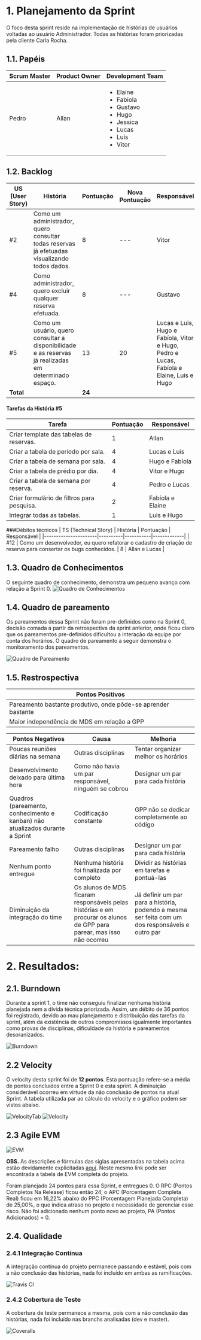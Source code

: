 # 1. Planejamento da Sprint
O foco desta sprint reside na implementação de histórias de usuários voltadas ao usuário Administrador. Todas as histórias foram priorizadas pela cliente Carla Rocha. 

## 1.1. Papéis

|Scrum Master|Product Owner|Development Team     |
|------------|-------------|---------------------|
|Pedro       | Allan      |<ul><li>Elaine</li><li>Fabiola</li><li>Gustavo</li><li>Hugo</li><li>Jessica</li><li>Lucas</li><li>Luís</li><li>Vitor</li>  |

## 1.2. Backlog

| US (User Story) | História | Pontuação | Nova Pontuação| Responsável |
|----------------------|----------|---------|------------|-------------|
| #2 | Como um administrador, quero consultar todas reservas já efetuadas visualizando todos dados. | 8  |---| Vitor |
| #4 | Como administrador, quero excluir qualquer reserva efetuada. | 8  |---| Gustavo |
| #5 | Como um usuário, quero consultar a disponibilidade e as reservas já realizadas em determinado espaço. |13| 20  | Lucas e Luis, Hugo e Fabíola, Vitor e Hugo, Pedro e Lucas, Fabíola e Elaine, Luis e Hugo |
|**Total**| | **24**|||

#### Tarefas da História #5
| Tarefa | Pontuação | Responsável |
|--------|-----------|-------------|
| Criar template das tabelas de reservas. | 1  | Allan |
| Criar a tabela de período por sala. | 4 | Lucas e Luis |
| Criar a tabela de semana por sala. | 4  | Hugo e Fabíola |
| Criar a tabela de prédio por dia. | 4 | Vitor e Hugo |
| Criar a tabela de semana por reserva. | 4  | Pedro e Lucas |
| Criar formulário de filtros para pesquisa. | 2 | Fabíola e Elaine |
| Integrar todas as tabelas. | 1 | Luis e Hugo |

###Débitos técnicos
| TS (Technical Story) | História | Pontuação | Responsável |
|----------------------|----------|-----------|-------------|
| #12 | Como um desenvolvedor, eu quero refatorar o cadastro de criação de reserva para consertar os bugs conhecidos. | 8  | Allan e Lucas |

## 1.3. Quadro de Conhecimentos
O seguinte quadro de conhecimento, demonstra um pequeno avanço com relação a Sprint 0. 
![Quadro de Conhecimentos](https://raw.githubusercontent.com/wiki/fga-gpp-mds/2016.2-Time05-SalasFGA/img/1_conhecimento.png) 

## 1.4. Quadro de pareamento
Os pareamentos dessa Sprint não foram pre-definidos como na Sprint 0, decisão comada a partir da retrospectiva da sprint anterior, onde ficou claro que os pareamentos pre-definidos dificultou a interação da equipe por conta dos horários. O quadro de pareamento a seguir demonstra o monitoramento dos pareamentos.
 
![Quadro de Pareamento](https://raw.githubusercontent.com/wiki/fga-gpp-mds/2016.2-Time05-SalasFGA/img/1_pareamento.png) 

## 1.5. Restrospectiva
| Pontos Positivos |
|------------------|
| Pareamento bastante produtivo, onde pôde-se aprender bastante |
| Maior independência de MDS em relação a GPP |

|Pontos Negativos |Causa| Melhoria|
|-----------------|-----|---------|
|Poucas reuniões diárias na semana| Outras disciplinas| Tentar organizar melhor os horários|
|Desenvolvimento deixado para última hora| Como não havia um par responsável, ninguém se cobrou| Designar um par para cada história|
|Quadros (pareamento, conhecimento e kanban) não atualizados durante a Sprint | Codificação constante|GPP não se dedicar completamente ao código|
|Pareamento falho|Outras disciplinas| Designar um par para cada história|
|Nenhum ponto entregue| Nenhuma história foi finalizada por completo| Dividir as histórias em tarefas e pontuá-las|
|Diminuição da integração do time| Os alunos de MDS ficaram responsáveis pelas histórias e em procurar os alunos de GPP para parear, mas isso não ocorreu| Já definir um par para a história, podendo a mesma ser feita com um dos responsáveis e outro par|

# 2. Resultados:

## 2.1. Burndown
Durante a sprint 1, o time não conseguiu finalizar nenhuma história planejada nem a dívida técnica priorizada. Assim, um débito de 36 pontos foi registrado, devido ao mau planejamento e distribuição das tarefas da sprint, além da existência de outros compromissos igualmente importantes como provas de disciplinas, dificuldade da história e pareamentos desoranizados.

![Burndown](https://raw.githubusercontent.com/wiki/fga-gpp-mds/2016.2-Time05-SalasFGA/img/1_burndown.png) 

## 2.2 Velocity
O velocity desta sprint foi de **12 pontos**. Esta pontuação refere-se a média de pontos concluídos entre a Sprint 0 e esta sprint. A diminuição considerável ocorreu em virtude da não conclusão de pontos na atual Sprint. A tabela utilizada par ao cálculo do velocity e o gráfico podem ser vistos abaixo.

![VelocityTab](https://raw.githubusercontent.com/wiki/fga-gpp-mds/2016.2-Time05-SalasFGA/img/1_velocityTab.png)
![Velocity](https://raw.githubusercontent.com/wiki/fga-gpp-mds/2016.2-Time05-SalasFGA/img/1_velocity.png)

## 2.3 Agile EVM

![EVM](https://raw.githubusercontent.com/wiki/fga-gpp-mds/2016.2-Time05-SalasFGA/img/1_evm.png)

**OBS.** As descrições e fórmulas das siglas apresentadas na tabela acima estão devidamente explicitadas [aqui](https://github.com/fga-gpp-mds/2016.2-SAS_FGA/wiki/Agile-EVM). Neste mesmo link pode ser encontrada a tabela de EVM completa do projeto.

Foram planejado 24 pontos para essa Sprint, e entregues 0. O RPC (Pontos Completos Na Release) ficou então 24, o APC (Porcentagem Completa Real) ficou em 16,22% abaixo do PPC (Porcentagem Planejada Completa) de 25,00%, o que indica atraso no projeto e necessidade de gerenciar esse risco. Não foi adicionado nenhum ponto novo ao projeto, PA (Pontos Adicionados) = 0.

## 2.4. Qualidade
### 2.4.1 Integração Contínua
A integração contínua do projeto permanece passando e estável, pois com a não conclusão das histórias, nada foi incluído em ambas as ramificações.

![Travis CI](https://raw.githubusercontent.com/wiki/fga-gpp-mds/2016.2-Time05-SalasFGA/metrics/sprint0/travis.png) 

### 2.4.2 Cobertura de Teste
A cobertura de teste permanece a mesma, pois com a não conclusão das histórias, nada foi incluído nas branchs analisadas (dev e master).

![Coveralls](https://raw.githubusercontent.com/wiki/fga-gpp-mds/2016.2-Time05-SalasFGA/metrics/sprint0/coveralls.png)